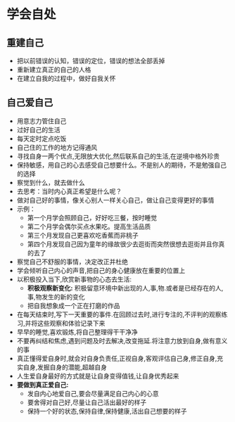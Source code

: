 # 学会自处

## 重建自己

- 把以前错误的认知，错误的定位，错误的想法全部丢掉
- 重新建立真正的自己的人格
- 在建立自我的过程中，做好自我关怀

## 自己爱自己

- 用意志力管住自己
- 过好自己的生活
- 每天定时定点吃饭
- 自己住的工作的地方记得通风
- 寻找自身一两个优点,无限放大优化,然后联系自己的生活,在逆境中格外珍贵
- 保持敏感，用自己的心去感受自己想要什么。不是别人的期待，不是勉强自己的选择
- 察觉到什么，就去做什么
- 去思考：当时内心真正希望是什么呢？
- 做对自己好的事情，像关心别人一样关心自己，做让自己变得更好的事情
- 示例：
  - 第一个月学会照顾自己，好好吃三餐，按时睡觉
  - 第二个月学会偶尔买点水果吃。提高生活品质
  - 第三个月发现自己更喜欢吃香蕉而非桃子
  - 第四个月发现自己因为童年的缘故很少去逛街而突然很想去逛街并且你真的去了
- 察觉自己不舒服的事情，决定改正并杜绝
- 学会倾听自己内心的声音,把自己的身心健康放在重要的位置上
- 以积极投入当下,欣赏新事物的心态去生活:
  - **积极观察新变化:** 积极留意环境中新出现的人,事,物.或者是已经存在的人,事,物发生的新的变化
  - 把自我想象成一个正在打磨的作品
- 在每天结束时,写下一天重要的事件.在回顾过去时,进行专注的,不评判的观察练习,并将这些观察和体验记录下来
- 早早的睡觉,喜欢锻炼,将自己整理得干干净净
- 不要再纠结和焦虑,遇到问题及时去解决,改变拖延.将注意力放到自身,做有意义的事
- 真正懂得爱自身时,就会对自身负责任,正视自身,客观评估自己身,修正自身,充实自身,发掘自身的潜能,超越自身
- 人生爱自身最好的方式就是让自身变得值钱,让自身优秀起来
- **要做到真正爱自己:**
  - 发自内心地爱自己,要会尽量满足自己内心的心意
  - 要舍得对自己好,尽量让自己活出最好的样子
  - 保持一个好的状态,保持自律,保持健康,活出自己想要的样子
